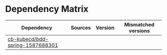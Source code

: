 # Dependency Matrix

Dependency | Sources | Version | Mismatched versions
---------- | ------- | ------- | -------------------
[cb-kubecd/bdd-spring-1587688301](https://github.com/cb-kubecd/bdd-spring-1587688301.git) |  | []() | 

